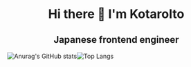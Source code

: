 <h1 align="center">Hi there 👋 I'm KotaroIto</h1>
<h2 align="center">Japanese frontend engineer</h2>


![Anurag's GitHub stats](https://github-readme-stats.vercel.app/api?username=nikkou-0814&show_icons=true&theme=dracula)![Top Langs](https://github-readme-stats.vercel.app/api/top-langs/?username=nikkou-0814&theme=dracula)
